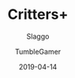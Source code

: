 ---
title: Critters+
author:
  - Slaggo
  - TumbleGamer
description: adds new features to BoxCritters to improve your experience!
date: 2019-04-14
buttons:
  - name: Install
    href: https://cdn.boxcrittersmods.ga/CrittersPlus/master/crittersplus.user.js
featured: false
userscript: true
require:
  - bcmacro-api
icon: https://raw.githubusercontent.com/slaggo/CrittersPlus/master/icon.png
recommend: true
customData:
  bcmacro-api: required
---